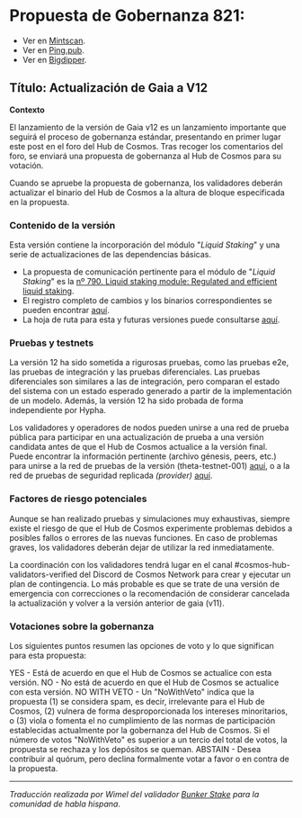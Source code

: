# Propuesta de Gobernanza 821:

- Ver en [Mintscan](https://www.mintscan.io/cosmos/proposals/821).
- Ver en [Ping.pub](https://ping.pub/cosmos/gov/821).
- Ver en [Bigdipper](https://bigdipper.live/cosmos/proposals/821).

## Título: Actualización de Gaia a V12

**Contexto**


El lanzamiento de la versión de Gaia v12 es un lanzamiento importante que seguirá el proceso de gobernanza estándar, presentando en primer lugar este post en el foro del Hub de Cosmos. Tras recoger los comentarios del foro, se enviará una propuesta de gobernanza al Hub de Cosmos para su votación.

Cuando se apruebe la propuesta de gobernanza, los validadores deberán actualizar el binario del Hub de Cosmos a la altura de bloque especificada en la propuesta.

### Contenido de la versión

Esta versión contiene la incorporación del módulo "*Liquid Staking*" y una serie de actualizaciones de las dependencias básicas.

- La propuesta de comunicación pertinente para el módulo de "*Liquid Staking*" es la [nº 790. Liquid staking module: Regulated and efficient liquid staking](https://www.mintscan.io/cosmos/proposals/790).
- El registro completo de cambios y los binarios correspondientes se pueden encontrar [aquí](https://github.com/cosmos/gaia/releases/tag/v12.0.0).
- La hoja de ruta para esta y futuras versiones puede consultarse [aquí](https://informal.systems/blog/informal-hub-team-jan-2023-update#2023-cosmos-hub-roadmap).
  
### Pruebas y testnets

La versión 12 ha sido sometida a rigurosas pruebas, como las pruebas e2e, las pruebas de integración y las pruebas diferenciales. Las pruebas diferenciales son similares a las de integración, pero comparan el estado del sistema con un estado esperado generado a partir de la implementación de un modelo. Además, la versión 12 ha sido probada de forma independiente por Hypha.

Los validadores y operadores de nodos pueden unirse a una red de prueba pública para participar en una actualización de prueba a una versión candidata antes de que el Hub de Cosmos actualice a la versión final. Puede encontrar la información pertinente (archivo génesis, peers, etc.) para unirse a la red de pruebas de la versión (theta-testnet-001) [aquí](https://github.com/cosmos/testnets/tree/master/public), o a la red de pruebas de seguridad replicada *(provider)* [aquí](https://github.com/cosmos/testnets/blob/master/replicated-security/provider/README.md).

### Factores de riesgo potenciales

Aunque se han realizado pruebas y simulaciones muy exhaustivas, siempre existe el riesgo de que el Hub de Cosmos experimente problemas debidos a posibles fallos o errores de las nuevas funciones. En caso de problemas graves, los validadores deberán dejar de utilizar la red inmediatamente.

La coordinación con los validadores tendrá lugar en el canal #cosmos-hub-validators-verified del Discord de Cosmos Network para crear y ejecutar un plan de contingencia. Lo más probable es que se trate de una versión de emergencia con correcciones o la recomendación de considerar cancelada la actualización y volver a la versión anterior de gaia (v11).

### Votaciones sobre la gobernanza

Los siguientes puntos resumen las opciones de voto y lo que significan para esta propuesta:

YES - Está de acuerdo en que el Hub de Cosmos se actualice con esta versión.
NO - No está de acuerdo en que el Hub de Cosmos se actualice con esta versión.
NO WITH VETO - Un "NoWithVeto" indica que la propuesta (1) se considera spam, es decir, irrelevante para el Hub de Cosmos, (2) vulnera de forma desproporcionada los intereses minoritarios, o (3) viola o fomenta el no cumplimiento de las normas de participación establecidas actualmente por la gobernanza del Hub de Cosmos. Si el número de votos "NoWithVeto" es superior a un tercio del total de votos, la propuesta se rechaza y los depósitos se queman.
ABSTAIN - Desea contribuir al quórum, pero declina formalmente votar a favor o en contra de la propuesta.




_______________ 
_Traducción realizada por Wimel del validador [Bunker Stake](https://www.bunkerstake.io/) para la comunidad de habla hispana_.